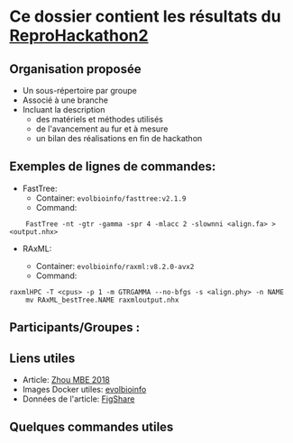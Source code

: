 # Ce dossier contient les résultats du [ReproHackathon2](../docs/hackathon_2_programme.md)

## Organisation proposée

* Un sous-répertoire par groupe
* Associé à une branche
* Incluant la description
  * des matériels et méthodes utilisés
  * de l'avancement au fur et à mesure
  * un bilan des réalisations en fin de hackathon

## Exemples de lignes de commandes:

* FastTree:
  - Container: `evolbioinfo/fasttree:v2.1.9`
  - Command:
```
	FastTree -nt -gtr -gamma -spr 4 -mlacc 2 -slownni <align.fa> > <output.nhx>
```

* RAxML:

    - Container: `evolbioinfo/raxml:v8.2.0-avx2`
    - Command:    
```
raxmlHPC -T <cpus> -p 1 -m GTRGAMMA --no-bfgs -s <align.phy> -n NAME
	mv RAxML_bestTree.NAME raxmloutput.nhx
```

## Participants/Groupes :


## Liens utiles

* Article: [Zhou MBE 2018](https://academic.oup.com/mbe/article/35/2/486/4644721)
* Images Docker utiles: [evolbioinfo](https://hub.docker.com/r/evolbioinfo/)
* Données de l'article: [FigShare](https://figshare.com/projects/Evaluating_fast_maximum_likelihood-based_phylogenetic_programs_using_empirical_phylogenomic_data_sets/22040)

## Quelques commandes utiles
